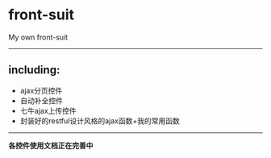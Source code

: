 # front-suit
My own front-suit

***
## including:
* ajax分页控件
* 自动补全控件
* 七牛ajax上传控件
* 封装好的restful设计风格的ajax函数+我的常用函数

***
**各控件使用文档正在完善中**